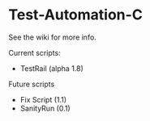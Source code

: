 # Test-Automation-C

See the wiki for more info.

Current scripts:

- TestRail (alpha 1.8)

Future scripts

- Fix Script (1.1)
- SanityRun (0.1)
